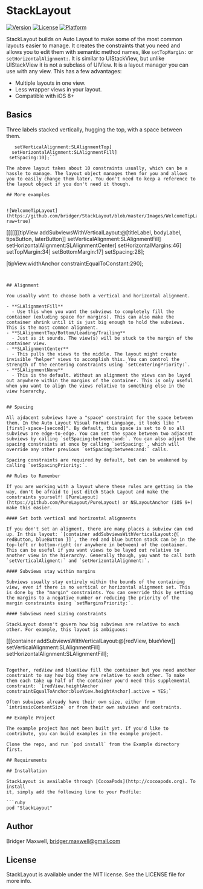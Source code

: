 # StackLayout

[![Version](https://img.shields.io/cocoapods/v/StackLayout.svg?style=flat)](http://cocoapods.org/pods/StackLayout)
[![License](https://img.shields.io/cocoapods/l/StackLayout.svg?style=flat)](http://cocoapods.org/pods/StackLayout)
[![Platform](https://img.shields.io/cocoapods/p/StackLayout.svg?style=flat)](http://cocoapods.org/pods/StackLayout)

StackLayout builds on Auto Layout to make some of the most common layouts easier to manage. It creates the constraints that you need and allows you to edit them with semantic method names, like `setTopMargin:` or `setHorizontalAlignment:`. It is similar to UIStackView, but unlike UIStackView it is not a subclass of UIView. It is a layout manager you can use with any view. This has a few advantages:

- Multiple layouts in one view.
- Less wrapper views in your layout.
- Compatible with iOS 8+

## Basics

Three labels stacked vertically, hugging the top, with a space between them.

```SLVerticalStackLayout *layout = [[[[container addSubviewsWithVerticalLayout:@[headerLabel, subtitleLabel, bodyLabel]]
   setVerticalAlignment:SLAlignmentTop]
  setHorizontalAlignment:SLAlignmentFill]
 setSpacing:10];```
 
The above layout takes about 10 constraints usually, which can be a hassle to manage. The layout object manages them for you and allows you to easily change them later. You don't need to keep a reference to the layout object if you don't need it though.

## More examples


![WelcomeTipLayout](https://github.com/bridger/StackLayout/blob/master/Images/WelcomeTipLayout.png?raw=true)

```
[[[[[[[tipView addSubviewsWithVerticalLayout:@[titleLabel,
                                               bodyLabel,
                                               tipsButton,
                                               laterButton]]
      setVerticalAlignment:SLAlignmentFill]
     setHorizontalAlignment:SLAlignmentCenter]
    setHorizontalMargins:46]
   setTopMargin:34]
  setBottomMargin:17]
 setSpacing:28];

[tipView.widthAnchor constraintEqualToConstant:290];
```


## Alignment

You usually want to choose both a vertical and horizontal alignment.

- **SLAlignmentFill**
  - Use this when you want the subviews to completely fill the container (exluding space for margins). This can also make the container shrink until it is just big enough to hold the subviews. This is the most common alignment.
- **SLAlignmentTop/Bottom/Leading/Trailing**
  - Just as it sounds. The view(s) will be stuck to the margin of the container view.
- **SLAlignmentCenter**
  - This pulls the views to the middle. The layout might create invisible "helper" views to accomplish this. You can control the strength of the centering constraints using `setCenteringPriority:`.
- **SLAlignmentNone**
  - This is the default. Without an alignment the views can be layed out anywhere within the margins of the container. This is only useful when you want to align the views relative to something else in the view hierarchy.


## Spacing

All ajdacent subviews have a "space" constraint for the space between them. In the Auto Layout Visual Format Language, it looks like "[first]-space-[second]". By default, this space is set to 0 so all subviews are edge-to-edge. You can set the space between two adjacent subviews by calling `setSpacing:between:and:`. You can also adjust the spacing constraints at once by calling `setSpacing:`, which will override any other previous `setSpacing:between:and:` calls.

Spacing constraints are required by default, but can be weakened by calling `setSpacingPriority:`.
 
## Rules to Remember

If you are working with a layout where these rules are getting in the way, don't be afraid to just ditch Stack Layout and make the constraints yourself! [PureLayout](https://github.com/PureLayout/PureLayout) or NSLayoutAnchor (iOS 9+) make this easier.

#### Set both vertical and horizontal alignments

If you don't set an aligment, there are many places a subview can end up. In this layout: `[container addSubviewsWithVerticalLayout:@[ redButton, blueButton ]]`, the red and blue button stack can be in the top-left or bottom-right (or anywhere in between) of the container. This can be useful if you want views to be layed out relative to another view in the hierarchy. Generally though, you want to call both `setVerticalAligment:` and `setHorizontalAlignment:`.

#### Subviews stay within margins

Subviews usually stay entirely within the bounds of the containing view, even if there is no vertical or horizontal alignment set. This is done by the "margin" constraints. You can override this by setting the margins to a negative number or reducing the priority of the margin constraints using `setMarginsPriority:`.

#### Subviews need sizing constraints

StackLayout doesn't govern how big subviews are relative to each other. For example, this layout is ambiguous:

```
[[[container addSubviewsWithVerticalLayout:@[redView, blueView]]
  setVerticalAlignment:SLAlignmentFill]
 setHorizontalAlignment:SLAlignmentFill];
```

Together, redView and blueView fill the container but you need another constraint to say how big they are relative to each other. To make them each take up half of the container you'd need this supplemental constraint: `[redView.heightAnchor constraintEqualToAnchor:blueView.heightAnchor].active = YES;`

Often subviews already have their own size, either from `intrinsicContentSize` or from their own subviews and contraints.

## Example Project

The example project has not been built yet. If you'd like to contribute, you can build examples in the example project.

Clone the repo, and run `pod install` from the Example directory first.

## Requirements

## Installation

StackLayout is available through [CocoaPods](http://cocoapods.org). To install
it, simply add the following line to your Podfile:

```ruby
pod "StackLayout"
```

## Author

Bridger Maxwell, bridger.maxwell@gmail.com

## License

StackLayout is available under the MIT license. See the LICENSE file for more info.
